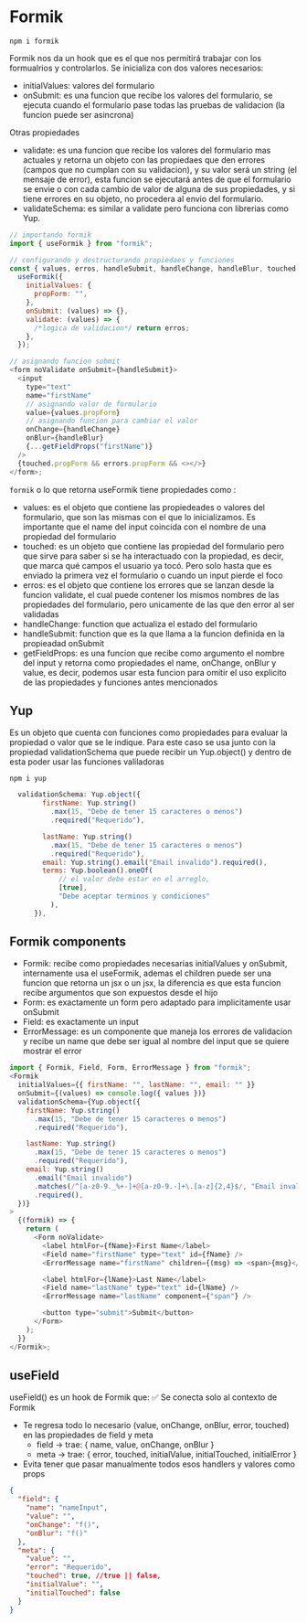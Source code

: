 # Formik

`npm i formik`

Formik nos da un hook que es el que nos permitirá trabajar con los formualrios y controlarlos. Se inicializa con dos valores necesarios:

- initialValues: valores del formulario
- onSubmit: es una funcion que recibe los valores del formulario, se ejecuta cuando el formulario pase todas las pruebas de validacion (la funcion puede ser asincrona)

Otras propiedades

- validate: es una funcion que recibe los valores del formulario mas actuales y retorna un objeto con las propiedaes que den errores (campos que no cumplan con su validacion), y su valor será un string (el mensaje de error), esta funcion se ejecutará antes de que el formulario se envie o con cada cambio de valor de alguna de sus propiedades, y si tiene errores en su objeto, no procedera al envio del formulario.
- validateSchema: es similar a validate pero funciona con librerias como Yup.

```js
// importando formik
import { useFormik } from "formik";

// configurando y destructurando propiedaes y funciones
const { values, erros, handleSubmit, handleChange, handleBlur, touched } =
  useFormik({
    initialValues: {
      propForm: "",
    },
    onSubmit: (values) => {},
    validate: (values) => {
      /*logica de validacion*/ return erros;
    },
  });

// asignando funcion submit
<form noValidate onSubmit={handleSubmit}>
  <input
    type="text"
    name="firstName"
    // asignando valor de formulario
    value={values.propForm}
    // asignando funcion para cambiar el valor
    onChange={handleChange}
    onBlur={handleBlur}
    {...getFieldProps("firstName")}
  />
  {touched.propForm && errors.propForm && <></>}
</form>;
```

`formik` o lo que retorna useFormik tiene propiedades como :

- values: es el objeto que contiene las propiedeades o valores del formulario, que son las mismas con el que lo inicializamos. Es importante que el name del input coincida con el nombre de una propiedad del formulario
- touched: es un objeto que contiene las propiedad del formulario pero que sirve para saber si se ha interactuado con la propiedad, es decir, que marca qué campos el usuario ya tocó. Pero solo hasta que es enviado la primera vez el formulario o cuando un input pierde el foco
- erros: es el objeto que contiene los errores que se lanzan desde la funcion validate, el cual puede contener los mismos nombres de las propiedades del formulario, pero unicamente de las que den error al ser validadas
- handleChange: function que actualiza el estado del formulario
- handleSubmit: function que es la que llama a la funcion definida en la propieadad onSubmit
- getFieldProps: es una funcion que recibe como argumento el nombre del input y retorna como propiedades el name, onChange, onBlur y value, es decir, podemos usar esta funcion para omitir el uso explicito de las propiedades y funciones antes mencionados

## Yup

Es un objeto que cuenta con funciones como propiedades para evaluar la propiedad o valor que se le indique. Para este caso se usa junto con la propiedad validationSchema que puede recibir un Yup.object() y dentro de esta poder usar las funciones valiladoras

`npm i yup`

```js
  validationSchema: Yup.object({
        firstName: Yup.string()
          .max(15, "Debe de tener 15 caracteres o menos")
          .required("Requerido"),

        lastName: Yup.string()
          .max(15, "Debe de tener 15 caracteres o menos")
          .required("Requerido"),
        email: Yup.string().email("Email invalido").required(),
        terms: Yup.boolean().oneOf(
            // el valor debe estar en el arreglo,
            [true],
            "Debe aceptar terminos y condiciones"
          ),
      }),
```

## Formik components

- Formik: recibe como propiedades necesarias initialValues y onSubmit, internamente usa el useFormik, ademas el children puede ser una funcion que retorna un jsx o un jsx, la diferencia es que esta funcion recibe argumentos que son expuestos desde el hijo
- Form: es exactamente un form pero adaptado para implicitamente usar onSubmit
- Field: es exactamente un input
- ErrorMessage: es un componente que maneja los errores de validacion y recibe un name que debe ser igual al nombre del input que se quiere mostrar el error

```js
import { Formik, Field, Form, ErrorMessage } from "formik";
<Formik
  initialValues={{ firstName: "", lastName: "", email: "" }}
  onSubmit={(values) => console.log({ values })}
  validationSchema={Yup.object({
    firstName: Yup.string()
      .max(15, "Debe de tener 15 caracteres o menos")
      .required("Requerido"),

    lastName: Yup.string()
      .max(15, "Debe de tener 15 caracteres o menos")
      .required("Requerido"),
    email: Yup.string()
      .email("Email invalido")
      .matches(/^[a-z0-9._%+-]+@[a-z0-9.-]+\.[a-z]{2,4}$/, "Email invalido")
      .required(),
  })}
>
  {(formik) => {
    return (
      <Form noValidate>
        <label htmlFor={fName}>First Name</label>
        <Field name="firstName" type="text" id={fName} />
        <ErrorMessage name="firstName" children={(msg) => <span>{msg}</span>} />

        <label htmlFor={lName}>Last Name</label>
        <Field name="lastName" type="text" id={lName} />
        <ErrorMessage name="lastName" component={"span"} />

        <button type="submit">Submit</button>
      </Form>
    );
  }}
</Formik>;
```

## useField

useField() es un hook de Formik que: ✅ Se conecta solo al contexto de Formik

- Te regresa todo lo necesario (value, onChange, onBlur, error, touched) en las propiedades de field y meta
  - field → trae: { name, value, onChange, onBlur }
  - meta → trae: { error, touched, initialValue, initialTouched, initialError }
- Evita tener que pasar manualmente todos esos handlers y valores como props

```json
{
  "field": {
    "name": "nameInput",
    "value": "",
    "onChange": "f()",
    "onBlur": "f()"
  },
  "meta": {
    "value": "",
    "error": "Requerido",
    "touched": true, //true || false,
    "initialValue": "",
    "initialTouched": false
  }
}
```
